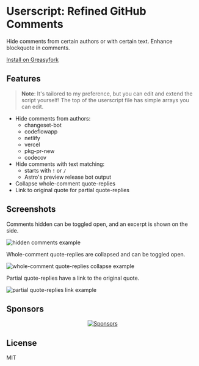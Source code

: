 # Userscript: Refined GitHub Comments

Hide comments from certain authors or with certain text. Enhance blockquote in comments.

[Install on Greasyfork](https://greasyfork.org/en/scripts/465056-refined-github-comments)

## Features

> **Note**: It's tailored to my preference, but you can edit and extend the script yourself! The top of the userscript file has simple arrays you can edit.

- Hide comments from authors:
  - changeset-bot
  - codeflowapp
  - netlify
  - vercel
  - pkg-pr-new
  - codecov
- Hide comments with text matching:
  - starts with `!` or `/`
  - Astro's preview release bot output
- Collapse whole-comment quote-replies
- Link to original quote for partial quote-replies

## Screenshots

Comments hidden can be toggled open, and an excerpt is shown on the side.

![hidden comments example](https://user-images.githubusercontent.com/34116392/235110127-e1ee1156-49a2-44cc-8270-242542b25026.png)

Whole-comment quote-replies are collapsed and can be toggled open.

![whole-comment quote-replies collapse example](https://user-images.githubusercontent.com/34116392/235412197-671e421a-53ad-4320-b59a-735d799df767.png)

Partial quote-replies have a link to the original quote.

![partial quote-replies link example](https://user-images.githubusercontent.com/34116392/235412242-bead378d-b7f9-4c77-863e-a7128517766a.png)

## Sponsors

<p align="center">
  <a href="https://bjornlu.com/sponsors.svg">
    <img src="https://bjornlu.com/sponsors.svg" alt="Sponsors" />
  </a>
</p>

## License

MIT
